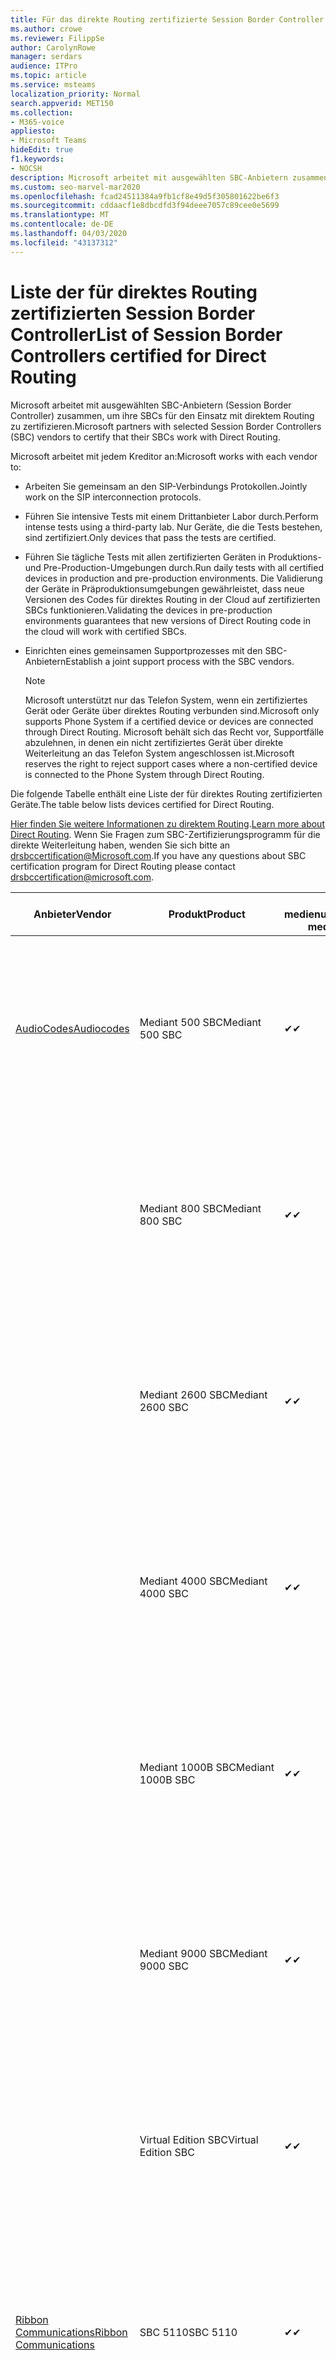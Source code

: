```yaml
---
title: Für das direkte Routing zertifizierte Session Border Controller
ms.author: crowe
ms.reviewer: FilippSe
author: CarolynRowe
manager: serdars
audience: ITPro
ms.topic: article
ms.service: msteams
localization_priority: Normal
search.appverid: MET150
ms.collection:
- M365-voice
appliesto:
- Microsoft Teams
hideEdit: true
f1.keywords:
- NOCSH
description: Microsoft arbeitet mit ausgewählten SBC-Anbietern zusammen, um ihre SBCs für den Einsatz mit direktem Routing zu zertifizieren.
ms.custom: seo-marvel-mar2020
ms.openlocfilehash: fcad24511384a9fb1cf8e49d5f305801622be6f3
ms.sourcegitcommit: cddaacf1e8dbcdfd3f94deee7057c89cee0e5699
ms.translationtype: MT
ms.contentlocale: de-DE
ms.lasthandoff: 04/03/2020
ms.locfileid: "43137312"
---
```

# <a name="list-of-session-border-controllers-certified-for-direct-routing"></a><span data-ttu-id="acfcb-103">Liste der für direktes Routing zertifizierten Session Border Controller</span><span class="sxs-lookup"><span data-stu-id="acfcb-103">List of Session Border Controllers certified for Direct Routing</span></span>

<span data-ttu-id="acfcb-104">Microsoft arbeitet mit ausgewählten SBC-Anbietern (Session Border Controller) zusammen, um ihre SBCs für den Einsatz mit direktem Routing zu zertifizieren.</span><span class="sxs-lookup"><span data-stu-id="acfcb-104">Microsoft partners with selected Session Border Controllers (SBC) vendors to certify that their SBCs work with Direct Routing.</span></span> 

<span data-ttu-id="acfcb-105">Microsoft arbeitet mit jedem Kreditor an:</span><span class="sxs-lookup"><span data-stu-id="acfcb-105">Microsoft works with each vendor to:</span></span> 

- <span data-ttu-id="acfcb-106">Arbeiten Sie gemeinsam an den SIP-Verbindungs Protokollen.</span><span class="sxs-lookup"><span data-stu-id="acfcb-106">Jointly work on the SIP interconnection protocols.</span></span>
- <span data-ttu-id="acfcb-107">Führen Sie intensive Tests mit einem Drittanbieter Labor durch.</span><span class="sxs-lookup"><span data-stu-id="acfcb-107">Perform intense tests using a third-party lab.</span></span> <span data-ttu-id="acfcb-108">Nur Geräte, die die Tests bestehen, sind zertifiziert.</span><span class="sxs-lookup"><span data-stu-id="acfcb-108">Only devices that pass the tests are certified.</span></span> 
- <span data-ttu-id="acfcb-109">Führen Sie tägliche Tests mit allen zertifizierten Geräten in Produktions-und Pre-Production-Umgebungen durch.</span><span class="sxs-lookup"><span data-stu-id="acfcb-109">Run daily tests with all certified devices in production and pre-production environments.</span></span> <span data-ttu-id="acfcb-110">Die Validierung der Geräte in Präproduktionsumgebungen gewährleistet, dass neue Versionen des Codes für direktes Routing in der Cloud auf zertifizierten SBCs funktionieren.</span><span class="sxs-lookup"><span data-stu-id="acfcb-110">Validating the devices in pre-production environments guarantees that new versions of Direct Routing code in the cloud will work with certified SBCs.</span></span> 
- <span data-ttu-id="acfcb-111">Einrichten eines gemeinsamen Supportprozesses mit den SBC-Anbietern</span><span class="sxs-lookup"><span data-stu-id="acfcb-111">Establish a joint support process with the SBC vendors.</span></span>


  > [!NOTE]
  > <span data-ttu-id="acfcb-112">Microsoft unterstützt nur das Telefon System, wenn ein zertifiziertes Gerät oder Geräte über direktes Routing verbunden sind.</span><span class="sxs-lookup"><span data-stu-id="acfcb-112">Microsoft only supports Phone System if a certified device or devices are connected through Direct Routing.</span></span> <span data-ttu-id="acfcb-113">Microsoft behält sich das Recht vor, Supportfälle abzulehnen, in denen ein nicht zertifiziertes Gerät über direkte Weiterleitung an das Telefon System angeschlossen ist.</span><span class="sxs-lookup"><span data-stu-id="acfcb-113">Microsoft reserves the right to reject support cases where a non-certified device is connected to the Phone System through Direct Routing.</span></span> 

<span data-ttu-id="acfcb-114">Die folgende Tabelle enthält eine Liste der für direktes Routing zertifizierten Geräte.</span><span class="sxs-lookup"><span data-stu-id="acfcb-114">The table below lists devices certified for Direct Routing.</span></span> 

<span data-ttu-id="acfcb-115">[Hier finden Sie weitere Informationen zu direktem Routing](https://aka.ms/dr).</span><span class="sxs-lookup"><span data-stu-id="acfcb-115">[Learn more about Direct Routing](https://aka.ms/dr).</span></span> <span data-ttu-id="acfcb-116">Wenn Sie Fragen zum SBC-Zertifizierungsprogramm für die direkte Weiterleitung haben, wenden Sie sich bitte an drsbccertification@Microsoft.com.</span><span class="sxs-lookup"><span data-stu-id="acfcb-116">If you have any questions about SBC certification program for Direct Routing please contact drsbccertification@microsoft.com.</span></span>


|                                                       <span data-ttu-id="acfcb-117">Anbieter</span><span class="sxs-lookup"><span data-stu-id="acfcb-117">Vendor</span></span>                                                        |       <span data-ttu-id="acfcb-118">Produkt</span><span class="sxs-lookup"><span data-stu-id="acfcb-118">Product</span></span>       | <span data-ttu-id="acfcb-119">Nicht medienumgehung</span><span class="sxs-lookup"><span data-stu-id="acfcb-119">Non-media bypass</span></span> | <span data-ttu-id="acfcb-120">Medienumgehung</span><span class="sxs-lookup"><span data-stu-id="acfcb-120">Media bypass</span></span> | <span data-ttu-id="acfcb-121">Software Version</span><span class="sxs-lookup"><span data-stu-id="acfcb-121">Software version</span></span> | <span data-ttu-id="acfcb-122">Validiert mit E911-Anbietern</span><span class="sxs-lookup"><span data-stu-id="acfcb-122">Validated with E911 providers</span></span> | <span data-ttu-id="acfcb-123">Elin-fähig</span><span class="sxs-lookup"><span data-stu-id="acfcb-123">ELIN capable</span></span>
|---------------------------------------------------------------------------------------------------------------------|---------------------|------------------|--------------|------------------|-----------------|------------------|
| [<span data-ttu-id="acfcb-124">AudioCodes</span><span class="sxs-lookup"><span data-stu-id="acfcb-124">Audiocodes</span></span>](https://www.audiocodes.com/solutions-products/products/products-for-microsoft-365/direct-routing-for-microsoft-teams) |   <span data-ttu-id="acfcb-125">Mediant 500 SBC</span><span class="sxs-lookup"><span data-stu-id="acfcb-125">Mediant 500 SBC</span></span>   |     <span data-ttu-id="acfcb-126">&#10004;</span><span class="sxs-lookup"><span data-stu-id="acfcb-126">&#10004;</span></span>     |   <span data-ttu-id="acfcb-127">&#10004;</span><span class="sxs-lookup"><span data-stu-id="acfcb-127">&#10004;</span></span>    |  <span data-ttu-id="acfcb-128">7.20A.250</span><span class="sxs-lookup"><span data-stu-id="acfcb-128">7.20A.250</span></span>   | <ul> <li> [<span data-ttu-id="acfcb-129">Bandbreiten-dynamisches Standort Routing</span><span class="sxs-lookup"><span data-stu-id="acfcb-129">Bandwidth Dynamic Location Routing</span></span>](https://www.bandwidth.com/partners/microsoft-teams-direct-routing) </li> <li><span data-ttu-id="acfcb-130">Intrado ERS</span><span class="sxs-lookup"><span data-stu-id="acfcb-130">Intrado ERS</span></span> </li> <li><span data-ttu-id="acfcb-131">Intrado EGW</span><span class="sxs-lookup"><span data-stu-id="acfcb-131">Intrado EGW</span></span></li> <li> <span data-ttu-id="acfcb-132">Red Sky Horizon-Mobilität</span><span class="sxs-lookup"><span data-stu-id="acfcb-132">Red Sky Horizon Mobility</span></span> </li>  </ul> |  <span data-ttu-id="acfcb-133">&#10004;</span><span class="sxs-lookup"><span data-stu-id="acfcb-133">&#10004;</span></span>  |
|                                                                                                                     |   <span data-ttu-id="acfcb-134">Mediant 800 SBC</span><span class="sxs-lookup"><span data-stu-id="acfcb-134">Mediant 800 SBC</span></span>   |     <span data-ttu-id="acfcb-135">&#10004;</span><span class="sxs-lookup"><span data-stu-id="acfcb-135">&#10004;</span></span>     |   <span data-ttu-id="acfcb-136">&#10004;</span><span class="sxs-lookup"><span data-stu-id="acfcb-136">&#10004;</span></span>     |  <span data-ttu-id="acfcb-137">7.20A.250</span><span class="sxs-lookup"><span data-stu-id="acfcb-137">7.20A.250</span></span>   | <ul> <li> [<span data-ttu-id="acfcb-138">Bandbreiten-dynamisches Standort Routing</span><span class="sxs-lookup"><span data-stu-id="acfcb-138">Bandwidth Dynamic Location Routing</span></span>](https://www.bandwidth.com/partners/microsoft-teams-direct-routing) </li> <li><span data-ttu-id="acfcb-139">Intrado ERS</span><span class="sxs-lookup"><span data-stu-id="acfcb-139">Intrado ERS</span></span> </li> <li><span data-ttu-id="acfcb-140">Intrado EGW</span><span class="sxs-lookup"><span data-stu-id="acfcb-140">Intrado EGW</span></span></li> <li> <span data-ttu-id="acfcb-141">Red Sky Horizon-Mobilität</span><span class="sxs-lookup"><span data-stu-id="acfcb-141">Red Sky Horizon Mobility</span></span> </li>  </ul>  |  <span data-ttu-id="acfcb-142">&#10004;</span><span class="sxs-lookup"><span data-stu-id="acfcb-142">&#10004;</span></span>  |
|                                                                                                                     |  <span data-ttu-id="acfcb-143">Mediant 2600 SBC</span><span class="sxs-lookup"><span data-stu-id="acfcb-143">Mediant 2600 SBC</span></span>   |     <span data-ttu-id="acfcb-144">&#10004;</span><span class="sxs-lookup"><span data-stu-id="acfcb-144">&#10004;</span></span>     |   <span data-ttu-id="acfcb-145">&#10004;</span><span class="sxs-lookup"><span data-stu-id="acfcb-145">&#10004;</span></span>    |  <span data-ttu-id="acfcb-146">7.20A.250</span><span class="sxs-lookup"><span data-stu-id="acfcb-146">7.20A.250</span></span>   |   <ul> <li> [<span data-ttu-id="acfcb-147">Bandbreiten-dynamisches Standort Routing</span><span class="sxs-lookup"><span data-stu-id="acfcb-147">Bandwidth Dynamic Location Routing</span></span>](https://www.bandwidth.com/partners/microsoft-teams-direct-routing) </li> <li><span data-ttu-id="acfcb-148">Intrado ERS</span><span class="sxs-lookup"><span data-stu-id="acfcb-148">Intrado ERS</span></span> </li> <li><span data-ttu-id="acfcb-149">Intrado EGW</span><span class="sxs-lookup"><span data-stu-id="acfcb-149">Intrado EGW</span></span></li> <li> <span data-ttu-id="acfcb-150">Red Sky Horizon-Mobilität</span><span class="sxs-lookup"><span data-stu-id="acfcb-150">Red Sky Horizon Mobility</span></span> </li>  </ul>  |  <span data-ttu-id="acfcb-151">&#10004;</span><span class="sxs-lookup"><span data-stu-id="acfcb-151">&#10004;</span></span>  |    
|                                                                                                                     |  <span data-ttu-id="acfcb-152">Mediant 4000 SBC</span><span class="sxs-lookup"><span data-stu-id="acfcb-152">Mediant 4000 SBC</span></span>   |     <span data-ttu-id="acfcb-153">&#10004;</span><span class="sxs-lookup"><span data-stu-id="acfcb-153">&#10004;</span></span>     |   <span data-ttu-id="acfcb-154">&#10004;</span><span class="sxs-lookup"><span data-stu-id="acfcb-154">&#10004;</span></span>     |  <span data-ttu-id="acfcb-155">7.20A.250</span><span class="sxs-lookup"><span data-stu-id="acfcb-155">7.20A.250</span></span>   |  <ul> <li> [<span data-ttu-id="acfcb-156">Bandbreiten-dynamisches Standort Routing</span><span class="sxs-lookup"><span data-stu-id="acfcb-156">Bandwidth Dynamic Location Routing</span></span>](https://www.bandwidth.com/partners/microsoft-teams-direct-routing) </li> <li><span data-ttu-id="acfcb-157">Intrado ERS</span><span class="sxs-lookup"><span data-stu-id="acfcb-157">Intrado ERS</span></span> </li> <li><span data-ttu-id="acfcb-158">Intrado EGW</span><span class="sxs-lookup"><span data-stu-id="acfcb-158">Intrado EGW</span></span></li> <li> <span data-ttu-id="acfcb-159">Red Sky Horizon-Mobilität</span><span class="sxs-lookup"><span data-stu-id="acfcb-159">Red Sky Horizon Mobility</span></span> </li>  </ul>  |  <span data-ttu-id="acfcb-160">&#10004;</span><span class="sxs-lookup"><span data-stu-id="acfcb-160">&#10004;</span></span>  |    
|                                                                                                                     | <span data-ttu-id="acfcb-161">Mediant 1000B SBC</span><span class="sxs-lookup"><span data-stu-id="acfcb-161">Mediant 1000B  SBC</span></span>  |     <span data-ttu-id="acfcb-162">&#10004;</span><span class="sxs-lookup"><span data-stu-id="acfcb-162">&#10004;</span></span>     |   <span data-ttu-id="acfcb-163">Ausstehend</span><span class="sxs-lookup"><span data-stu-id="acfcb-163">Pending</span></span>     |  <span data-ttu-id="acfcb-164">7.20A.250</span><span class="sxs-lookup"><span data-stu-id="acfcb-164">7.20A.250</span></span>  |  <ul> <li> [<span data-ttu-id="acfcb-165">Bandbreiten-dynamisches Standort Routing</span><span class="sxs-lookup"><span data-stu-id="acfcb-165">Bandwidth Dynamic Location Routing</span></span>](https://www.bandwidth.com/partners/microsoft-teams-direct-routing) </li> <li><span data-ttu-id="acfcb-166">Intrado ERS</span><span class="sxs-lookup"><span data-stu-id="acfcb-166">Intrado ERS</span></span> </li> <li><span data-ttu-id="acfcb-167">Intrado EGW</span><span class="sxs-lookup"><span data-stu-id="acfcb-167">Intrado EGW</span></span></li> <li> <span data-ttu-id="acfcb-168">Red Sky Horizon-Mobilität</span><span class="sxs-lookup"><span data-stu-id="acfcb-168">Red Sky Horizon Mobility</span></span> </li>  </ul>  |  <span data-ttu-id="acfcb-169">&#10004;</span><span class="sxs-lookup"><span data-stu-id="acfcb-169">&#10004;</span></span>  |    
|                                                                                                                     | <span data-ttu-id="acfcb-170">Mediant 9000  SBC</span><span class="sxs-lookup"><span data-stu-id="acfcb-170">Mediant 9000  SBC</span></span>  |     <span data-ttu-id="acfcb-171">&#10004;</span><span class="sxs-lookup"><span data-stu-id="acfcb-171">&#10004;</span></span>     |   <span data-ttu-id="acfcb-172">&#10004;</span><span class="sxs-lookup"><span data-stu-id="acfcb-172">&#10004;</span></span>     |  <span data-ttu-id="acfcb-173">7.20A.250</span><span class="sxs-lookup"><span data-stu-id="acfcb-173">7.20A.250</span></span>   | <ul> <li> [<span data-ttu-id="acfcb-174">Bandbreiten-dynamisches Standort Routing</span><span class="sxs-lookup"><span data-stu-id="acfcb-174">Bandwidth Dynamic Location Routing</span></span>](https://www.bandwidth.com/partners/microsoft-teams-direct-routing) </li> <li><span data-ttu-id="acfcb-175">Intrado ERS</span><span class="sxs-lookup"><span data-stu-id="acfcb-175">Intrado ERS</span></span> </li> <li><span data-ttu-id="acfcb-176">Intrado EGW</span><span class="sxs-lookup"><span data-stu-id="acfcb-176">Intrado EGW</span></span></li> <li> <span data-ttu-id="acfcb-177">Red Sky Horizon-Mobilität</span><span class="sxs-lookup"><span data-stu-id="acfcb-177">Red Sky Horizon Mobility</span></span> </li>  </ul>    |  <span data-ttu-id="acfcb-178">&#10004;</span><span class="sxs-lookup"><span data-stu-id="acfcb-178">&#10004;</span></span>  |                                                                       
|                                                                                                                     | <span data-ttu-id="acfcb-179">Virtual Edition SBC</span><span class="sxs-lookup"><span data-stu-id="acfcb-179">Virtual Edition SBC</span></span> |     <span data-ttu-id="acfcb-180">&#10004;</span><span class="sxs-lookup"><span data-stu-id="acfcb-180">&#10004;</span></span>     |   <span data-ttu-id="acfcb-181">&#10004;</span><span class="sxs-lookup"><span data-stu-id="acfcb-181">&#10004;</span></span>     |  <span data-ttu-id="acfcb-182">7.20A.250</span><span class="sxs-lookup"><span data-stu-id="acfcb-182">7.20A.250</span></span> |  <ul> <li> [<span data-ttu-id="acfcb-183">Bandbreiten-dynamisches Standort Routing</span><span class="sxs-lookup"><span data-stu-id="acfcb-183">Bandwidth Dynamic Location Routing</span></span>](https://www.bandwidth.com/partners/microsoft-teams-direct-routing) </li> <li><span data-ttu-id="acfcb-184">Intrado ERS</span><span class="sxs-lookup"><span data-stu-id="acfcb-184">Intrado ERS</span></span> </li> <li><span data-ttu-id="acfcb-185">Intrado EGW</span><span class="sxs-lookup"><span data-stu-id="acfcb-185">Intrado EGW</span></span></li> <li> <span data-ttu-id="acfcb-186">Red Sky Horizon-Mobilität</span><span class="sxs-lookup"><span data-stu-id="acfcb-186">Red Sky Horizon Mobility</span></span> </li>  </ul>   |  <span data-ttu-id="acfcb-187">&#10004;</span><span class="sxs-lookup"><span data-stu-id="acfcb-187">&#10004;</span></span>  |    
|  [<span data-ttu-id="acfcb-188">Ribbon Communications</span><span class="sxs-lookup"><span data-stu-id="acfcb-188">Ribbon Communications</span></span>](https://ribboncommunications.com/solutions/enterprise-solutions/microsoft-skype-business)  |      <span data-ttu-id="acfcb-189">SBC 5110</span><span class="sxs-lookup"><span data-stu-id="acfcb-189">SBC 5110</span></span>       |     <span data-ttu-id="acfcb-190">&#10004;</span><span class="sxs-lookup"><span data-stu-id="acfcb-190">&#10004;</span></span>     |   <span data-ttu-id="acfcb-191">&#10004;</span><span class="sxs-lookup"><span data-stu-id="acfcb-191">&#10004;</span></span>    |       <span data-ttu-id="acfcb-192">7,2</span><span class="sxs-lookup"><span data-stu-id="acfcb-192">7.2</span></span>       | <ul> <li> [<span data-ttu-id="acfcb-193">Bandbreiten-dynamisches Standort Routing</span><span class="sxs-lookup"><span data-stu-id="acfcb-193">Bandwidth Dynamic Location Routing</span></span>](https://www.bandwidth.com/partners/microsoft-teams-direct-routing) </li> <li><span data-ttu-id="acfcb-194">Intrado ERS</span><span class="sxs-lookup"><span data-stu-id="acfcb-194">Intrado ERS</span></span> </li> <li><span data-ttu-id="acfcb-195">Intrado EGW</span><span class="sxs-lookup"><span data-stu-id="acfcb-195">Intrado EGW</span></span></li> <li> <span data-ttu-id="acfcb-196">Red Sky Horizon-Mobilität</span><span class="sxs-lookup"><span data-stu-id="acfcb-196">Red Sky Horizon Mobility</span></span> </li>  </ul> |    |    
|                                                                                                                     |      <span data-ttu-id="acfcb-197">SBC 5210</span><span class="sxs-lookup"><span data-stu-id="acfcb-197">SBC 5210</span></span>       |     <span data-ttu-id="acfcb-198">&#10004;</span><span class="sxs-lookup"><span data-stu-id="acfcb-198">&#10004;</span></span>     |  <span data-ttu-id="acfcb-199">&#10004;</span><span class="sxs-lookup"><span data-stu-id="acfcb-199">&#10004;</span></span>    |       <span data-ttu-id="acfcb-200">7,2</span><span class="sxs-lookup"><span data-stu-id="acfcb-200">7.2</span></span>       |  <ul> <li> [<span data-ttu-id="acfcb-201">Bandbreiten-dynamisches Standort Routing</span><span class="sxs-lookup"><span data-stu-id="acfcb-201">Bandwidth Dynamic Location Routing</span></span>](https://www.bandwidth.com/partners/microsoft-teams-direct-routing) </li> <li><span data-ttu-id="acfcb-202">Intrado ERS</span><span class="sxs-lookup"><span data-stu-id="acfcb-202">Intrado ERS</span></span> </li> <li><span data-ttu-id="acfcb-203">Intrado EGW</span><span class="sxs-lookup"><span data-stu-id="acfcb-203">Intrado EGW</span></span></li> <li> <span data-ttu-id="acfcb-204">Red Sky Horizon-Mobilität</span><span class="sxs-lookup"><span data-stu-id="acfcb-204">Red Sky Horizon Mobility</span></span> </li> </ul> |    |    
|                                                                                                                     |      <span data-ttu-id="acfcb-205">SBC 5400</span><span class="sxs-lookup"><span data-stu-id="acfcb-205">SBC 5400</span></span>       |     <span data-ttu-id="acfcb-206">&#10004;</span><span class="sxs-lookup"><span data-stu-id="acfcb-206">&#10004;</span></span>     |   <span data-ttu-id="acfcb-207">&#10004;</span><span class="sxs-lookup"><span data-stu-id="acfcb-207">&#10004;</span></span>   |       <span data-ttu-id="acfcb-208">7,2</span><span class="sxs-lookup"><span data-stu-id="acfcb-208">7.2</span></span>       |  <ul> <li> [<span data-ttu-id="acfcb-209">Bandbreiten-dynamisches Standort Routing</span><span class="sxs-lookup"><span data-stu-id="acfcb-209">Bandwidth Dynamic Location Routing</span></span>](https://www.bandwidth.com/partners/microsoft-teams-direct-routing) </li><li><span data-ttu-id="acfcb-210">Intrado ERS</span><span class="sxs-lookup"><span data-stu-id="acfcb-210">Intrado ERS</span></span> </li> <li><span data-ttu-id="acfcb-211">Intrado EGW</span><span class="sxs-lookup"><span data-stu-id="acfcb-211">Intrado EGW</span></span></li> <li> <span data-ttu-id="acfcb-212">Red Sky Horizon-Mobilität</span><span class="sxs-lookup"><span data-stu-id="acfcb-212">Red Sky Horizon Mobility</span></span> </li> </ul>  ||    
|                                                                                                                     |      <span data-ttu-id="acfcb-213">SBC 7000</span><span class="sxs-lookup"><span data-stu-id="acfcb-213">SBC 7000</span></span>       |     <span data-ttu-id="acfcb-214">&#10004;</span><span class="sxs-lookup"><span data-stu-id="acfcb-214">&#10004;</span></span>     |   <span data-ttu-id="acfcb-215">&#10004;</span><span class="sxs-lookup"><span data-stu-id="acfcb-215">&#10004;</span></span>    |       <span data-ttu-id="acfcb-216">7,2</span><span class="sxs-lookup"><span data-stu-id="acfcb-216">7.2</span></span>       |   <ul> <li> [<span data-ttu-id="acfcb-217">Bandbreiten-dynamisches Standort Routing</span><span class="sxs-lookup"><span data-stu-id="acfcb-217">Bandwidth Dynamic Location Routing</span></span>](https://www.bandwidth.com/partners/microsoft-teams-direct-routing) </li> <li><span data-ttu-id="acfcb-218">Intrado ERS</span><span class="sxs-lookup"><span data-stu-id="acfcb-218">Intrado ERS</span></span> </li> <li><span data-ttu-id="acfcb-219">Intrado EGW</span><span class="sxs-lookup"><span data-stu-id="acfcb-219">Intrado EGW</span></span></li> <li> <span data-ttu-id="acfcb-220">Red Sky Horizon-Mobilität</span><span class="sxs-lookup"><span data-stu-id="acfcb-220">Red Sky Horizon Mobility</span></span> </li> </ul> |  |    
|                                                                                                                     |       <span data-ttu-id="acfcb-221">SBC SWe</span><span class="sxs-lookup"><span data-stu-id="acfcb-221">SBC SWe</span></span>       |     <span data-ttu-id="acfcb-222">&#10004;</span><span class="sxs-lookup"><span data-stu-id="acfcb-222">&#10004;</span></span>     |   <span data-ttu-id="acfcb-223">&#10004;</span><span class="sxs-lookup"><span data-stu-id="acfcb-223">&#10004;</span></span>   |       <span data-ttu-id="acfcb-224">7,2</span><span class="sxs-lookup"><span data-stu-id="acfcb-224">7.2</span></span>       |   <ul> <li> [<span data-ttu-id="acfcb-225">Bandbreiten-dynamisches Standort Routing</span><span class="sxs-lookup"><span data-stu-id="acfcb-225">Bandwidth Dynamic Location Routing</span></span>](https://www.bandwidth.com/partners/microsoft-teams-direct-routing) </li> <li><span data-ttu-id="acfcb-226">Intrado ERS</span><span class="sxs-lookup"><span data-stu-id="acfcb-226">Intrado ERS</span></span> </li> <li><span data-ttu-id="acfcb-227">Intrado EGW</span><span class="sxs-lookup"><span data-stu-id="acfcb-227">Intrado EGW</span></span></li> <li> <span data-ttu-id="acfcb-228">Red Sky Horizon-Mobilität</span><span class="sxs-lookup"><span data-stu-id="acfcb-228">Red Sky Horizon Mobility</span></span> </li> </ul> |    |    
|                                                                                                                     |      <span data-ttu-id="acfcb-229">SBC 1000</span><span class="sxs-lookup"><span data-stu-id="acfcb-229">SBC 1000</span></span>       |     <span data-ttu-id="acfcb-230">&#10004;</span><span class="sxs-lookup"><span data-stu-id="acfcb-230">&#10004;</span></span>     |   <span data-ttu-id="acfcb-231">&#10004;</span><span class="sxs-lookup"><span data-stu-id="acfcb-231">&#10004;</span></span>    |      <span data-ttu-id="acfcb-232">8.0.3 (Build 537)</span><span class="sxs-lookup"><span data-stu-id="acfcb-232">8.0.3 (build 537)</span></span>     |  <ul> <li> [<span data-ttu-id="acfcb-233">Bandbreiten-dynamisches Standort Routing</span><span class="sxs-lookup"><span data-stu-id="acfcb-233">Bandwidth Dynamic Location Routing</span></span>](https://www.bandwidth.com/partners/microsoft-teams-direct-routing) </li> <li> <span data-ttu-id="acfcb-234">Intrado ERS</span><span class="sxs-lookup"><span data-stu-id="acfcb-234">Intrado ERS</span></span> </li> <li><span data-ttu-id="acfcb-235">Intrado EGW</span><span class="sxs-lookup"><span data-stu-id="acfcb-235">Intrado EGW</span></span> </li> <li> <span data-ttu-id="acfcb-236">Red Sky Horizon-Mobilität</span><span class="sxs-lookup"><span data-stu-id="acfcb-236">Red Sky Horizon Mobility</span></span> </li> </ul>   |  <span data-ttu-id="acfcb-237">&#10004;</span><span class="sxs-lookup"><span data-stu-id="acfcb-237">&#10004;</span></span>   |    
|                                                                                                                     |      <span data-ttu-id="acfcb-238">SBC 2000</span><span class="sxs-lookup"><span data-stu-id="acfcb-238">SBC 2000</span></span>       |     <span data-ttu-id="acfcb-239">&#10004;</span><span class="sxs-lookup"><span data-stu-id="acfcb-239">&#10004;</span></span>     |   <span data-ttu-id="acfcb-240">&#10004;</span><span class="sxs-lookup"><span data-stu-id="acfcb-240">&#10004;</span></span>   |     <span data-ttu-id="acfcb-241">8.0.3 (Build 537)</span><span class="sxs-lookup"><span data-stu-id="acfcb-241">8.0.3 (build 537)</span></span>     |  <ul> <li>[<span data-ttu-id="acfcb-242">Bandbreiten-dynamisches Standort Routing</span><span class="sxs-lookup"><span data-stu-id="acfcb-242">Bandwidth Dynamic Location Routing</span></span>](https://www.bandwidth.com/partners/microsoft-teams-direct-routing) </li> <li> <span data-ttu-id="acfcb-243">Intrado ERS</span><span class="sxs-lookup"><span data-stu-id="acfcb-243">Intrado ERS</span></span> </li> <li><span data-ttu-id="acfcb-244">Intrado EGW</span><span class="sxs-lookup"><span data-stu-id="acfcb-244">Intrado EGW</span></span> </li> <li> <span data-ttu-id="acfcb-245">Red Sky Horizon-Mobilität</span><span class="sxs-lookup"><span data-stu-id="acfcb-245">Red Sky Horizon Mobility</span></span> </li> </ul>   |     <span data-ttu-id="acfcb-246">&#10004;</span><span class="sxs-lookup"><span data-stu-id="acfcb-246">&#10004;</span></span>     |    
|                                                                                                                     |    <span data-ttu-id="acfcb-247">Lite SBC Schwedisch</span><span class="sxs-lookup"><span data-stu-id="acfcb-247">SBC SWe Lite</span></span>     |     <span data-ttu-id="acfcb-248">&#10004;</span><span class="sxs-lookup"><span data-stu-id="acfcb-248">&#10004;</span></span>     |  <span data-ttu-id="acfcb-249">&#10004;</span><span class="sxs-lookup"><span data-stu-id="acfcb-249">&#10004;</span></span>    |      <span data-ttu-id="acfcb-250">8.0.3 (Build 216)</span><span class="sxs-lookup"><span data-stu-id="acfcb-250">8.0.3 (build 216)</span></span>    |  <ul> <li> [<span data-ttu-id="acfcb-251">Bandbreiten-dynamisches Standort Routing</span><span class="sxs-lookup"><span data-stu-id="acfcb-251">Bandwidth Dynamic Location Routing</span></span>](https://www.bandwidth.com/partners/microsoft-teams-direct-routing) </li> <li> <span data-ttu-id="acfcb-252">Intrado ERS</span><span class="sxs-lookup"><span data-stu-id="acfcb-252">Intrado ERS</span></span> </li> <li><span data-ttu-id="acfcb-253">Intrado EGW</span><span class="sxs-lookup"><span data-stu-id="acfcb-253">Intrado EGW</span></span> </li> <li> <span data-ttu-id="acfcb-254">Red Sky Horizon-Mobilität</span><span class="sxs-lookup"><span data-stu-id="acfcb-254">Red Sky Horizon Mobility</span></span> </li> </ul>    |     <span data-ttu-id="acfcb-255">&#10004;</span><span class="sxs-lookup"><span data-stu-id="acfcb-255">&#10004;</span></span>     |   
| | <span data-ttu-id="acfcb-256">EdgeMarc-Serie</span><span class="sxs-lookup"><span data-stu-id="acfcb-256">EdgeMarc Series</span></span> |  <span data-ttu-id="acfcb-257">&#10004;</span><span class="sxs-lookup"><span data-stu-id="acfcb-257">&#10004;</span></span> | | <span data-ttu-id="acfcb-258">15.6.1</span><span class="sxs-lookup"><span data-stu-id="acfcb-258">15.6.1</span></span> | 
|                     [<span data-ttu-id="acfcb-259">Thinktel</span><span class="sxs-lookup"><span data-stu-id="acfcb-259">Thinktel</span></span>](https://www.thinktel.ca/services/think-365/think-365-overview/)                      |    <span data-ttu-id="acfcb-260">Think 365 SBC</span><span class="sxs-lookup"><span data-stu-id="acfcb-260">Think 365 SBC</span></span>    |     <span data-ttu-id="acfcb-261">&#10004;</span><span class="sxs-lookup"><span data-stu-id="acfcb-261">&#10004;</span></span>     |        <span data-ttu-id="acfcb-262">Ausstehend</span><span class="sxs-lookup"><span data-stu-id="acfcb-262">Pending</span></span>   |       <span data-ttu-id="acfcb-263">1,4</span><span class="sxs-lookup"><span data-stu-id="acfcb-263">1.4</span></span>       |     |    |    
|                     [<span data-ttu-id="acfcb-264">Oracle</span><span class="sxs-lookup"><span data-stu-id="acfcb-264">Oracle</span></span>](https://www.oracle.com/industries/communications/enterprise-session-border-controller/microsoft.html)                      |    <span data-ttu-id="acfcb-265">AP 1100</span><span class="sxs-lookup"><span data-stu-id="acfcb-265">AP 1100</span></span>      |    <span data-ttu-id="acfcb-266">&#10004;</span><span class="sxs-lookup"><span data-stu-id="acfcb-266">&#10004;</span></span>     |    <span data-ttu-id="acfcb-267">&#10004;</span><span class="sxs-lookup"><span data-stu-id="acfcb-267">&#10004;</span></span>    |   <span data-ttu-id="acfcb-268">8.3.0.0.1</span><span class="sxs-lookup"><span data-stu-id="acfcb-268">8.3.0.0.1</span></span> |   <ul> <li> [<span data-ttu-id="acfcb-269">Bandbreiten-dynamisches Standort Routing</span><span class="sxs-lookup"><span data-stu-id="acfcb-269">Bandwidth Dynamic Location Routing</span></span>](https://www.bandwidth.com/partners/microsoft-teams-direct-routing) </li> <li><span data-ttu-id="acfcb-270">Intrado ERS</span><span class="sxs-lookup"><span data-stu-id="acfcb-270">Intrado ERS</span></span> </li> <li><span data-ttu-id="acfcb-271">Intrado EGW</span><span class="sxs-lookup"><span data-stu-id="acfcb-271">Intrado EGW</span></span></li> <li> <span data-ttu-id="acfcb-272">Red Sky Horizon-Mobilität</span><span class="sxs-lookup"><span data-stu-id="acfcb-272">Red Sky Horizon Mobility</span></span> </li>  </ul>   |  <span data-ttu-id="acfcb-273">&#10004;</span><span class="sxs-lookup"><span data-stu-id="acfcb-273">&#10004;</span></span>  |    
|                                                                                                                    |    <span data-ttu-id="acfcb-274">AP 3900</span><span class="sxs-lookup"><span data-stu-id="acfcb-274">AP 3900</span></span>           |    <span data-ttu-id="acfcb-275">&#10004;</span><span class="sxs-lookup"><span data-stu-id="acfcb-275">&#10004;</span></span>     |    <span data-ttu-id="acfcb-276">&#10004;</span><span class="sxs-lookup"><span data-stu-id="acfcb-276">&#10004;</span></span>   |   <span data-ttu-id="acfcb-277">8.3.0.0.1</span><span class="sxs-lookup"><span data-stu-id="acfcb-277">8.3.0.0.1</span></span>  |  <ul> <li> [<span data-ttu-id="acfcb-278">Bandbreiten-dynamisches Standort Routing</span><span class="sxs-lookup"><span data-stu-id="acfcb-278">Bandwidth Dynamic Location Routing</span></span>](https://www.bandwidth.com/partners/microsoft-teams-direct-routing) </li> <li><span data-ttu-id="acfcb-279">Intrado ERS</span><span class="sxs-lookup"><span data-stu-id="acfcb-279">Intrado ERS</span></span> </li> <li><span data-ttu-id="acfcb-280">Intrado EGW</span><span class="sxs-lookup"><span data-stu-id="acfcb-280">Intrado EGW</span></span></li> <li> <span data-ttu-id="acfcb-281">Red Sky Horizon-Mobilität</span><span class="sxs-lookup"><span data-stu-id="acfcb-281">Red Sky Horizon Mobility</span></span> </li>  </ul>  |  <span data-ttu-id="acfcb-282">&#10004;</span><span class="sxs-lookup"><span data-stu-id="acfcb-282">&#10004;</span></span>  |    
|                                                                                                                    |      <span data-ttu-id="acfcb-283">AP 4600</span><span class="sxs-lookup"><span data-stu-id="acfcb-283">AP 4600</span></span>         |    <span data-ttu-id="acfcb-284">&#10004;</span><span class="sxs-lookup"><span data-stu-id="acfcb-284">&#10004;</span></span>   |    <span data-ttu-id="acfcb-285">&#10004;</span><span class="sxs-lookup"><span data-stu-id="acfcb-285">&#10004;</span></span>     |     <span data-ttu-id="acfcb-286">8.3.0.0.1</span><span class="sxs-lookup"><span data-stu-id="acfcb-286">8.3.0.0.1</span></span>  |  <ul> <li> [<span data-ttu-id="acfcb-287">Bandbreiten-dynamisches Standort Routing</span><span class="sxs-lookup"><span data-stu-id="acfcb-287">Bandwidth Dynamic Location Routing</span></span>](https://www.bandwidth.com/partners/microsoft-teams-direct-routing) </li> <li><span data-ttu-id="acfcb-288">Intrado ERS</span><span class="sxs-lookup"><span data-stu-id="acfcb-288">Intrado ERS</span></span> </li> <li><span data-ttu-id="acfcb-289">Intrado EGW</span><span class="sxs-lookup"><span data-stu-id="acfcb-289">Intrado EGW</span></span></li> <li> <span data-ttu-id="acfcb-290">Red Sky Horizon-Mobilität</span><span class="sxs-lookup"><span data-stu-id="acfcb-290">Red Sky Horizon Mobility</span></span> </li>  </ul>  |  <span data-ttu-id="acfcb-291">&#10004;</span><span class="sxs-lookup"><span data-stu-id="acfcb-291">&#10004;</span></span>  |    
|                                                                                                                    |      <span data-ttu-id="acfcb-292">AP 6300</span><span class="sxs-lookup"><span data-stu-id="acfcb-292">AP 6300</span></span>         |    <span data-ttu-id="acfcb-293">&#10004;</span><span class="sxs-lookup"><span data-stu-id="acfcb-293">&#10004;</span></span>   |    <span data-ttu-id="acfcb-294">&#10004;</span><span class="sxs-lookup"><span data-stu-id="acfcb-294">&#10004;</span></span>     |     <span data-ttu-id="acfcb-295">8.3.0.0.1</span><span class="sxs-lookup"><span data-stu-id="acfcb-295">8.3.0.0.1</span></span>  |  <ul> <li> [<span data-ttu-id="acfcb-296">Bandbreiten-dynamisches Standort Routing</span><span class="sxs-lookup"><span data-stu-id="acfcb-296">Bandwidth Dynamic Location Routing</span></span>](https://www.bandwidth.com/partners/microsoft-teams-direct-routing) </li> <li><span data-ttu-id="acfcb-297">Intrado ERS</span><span class="sxs-lookup"><span data-stu-id="acfcb-297">Intrado ERS</span></span> </li> <li><span data-ttu-id="acfcb-298">Intrado EGW</span><span class="sxs-lookup"><span data-stu-id="acfcb-298">Intrado EGW</span></span></li> <li> <span data-ttu-id="acfcb-299">Red Sky Horizon-Mobilität</span><span class="sxs-lookup"><span data-stu-id="acfcb-299">Red Sky Horizon Mobility</span></span> </li>  </ul>   |  <span data-ttu-id="acfcb-300">&#10004;</span><span class="sxs-lookup"><span data-stu-id="acfcb-300">&#10004;</span></span>  |    
|                                                                                                                   |      <span data-ttu-id="acfcb-301">AP 6350</span><span class="sxs-lookup"><span data-stu-id="acfcb-301">AP 6350</span></span>           |    <span data-ttu-id="acfcb-302">&#10004;</span><span class="sxs-lookup"><span data-stu-id="acfcb-302">&#10004;</span></span>   |    <span data-ttu-id="acfcb-303">&#10004;</span><span class="sxs-lookup"><span data-stu-id="acfcb-303">&#10004;</span></span>    |     <span data-ttu-id="acfcb-304">8.3.0.0.1</span><span class="sxs-lookup"><span data-stu-id="acfcb-304">8.3.0.0.1</span></span>  |   <ul> <li> [<span data-ttu-id="acfcb-305">Bandbreiten-dynamisches Standort Routing</span><span class="sxs-lookup"><span data-stu-id="acfcb-305">Bandwidth Dynamic Location Routing</span></span>](https://www.bandwidth.com/partners/microsoft-teams-direct-routing) </li> <li><span data-ttu-id="acfcb-306">Intrado ERS</span><span class="sxs-lookup"><span data-stu-id="acfcb-306">Intrado ERS</span></span> </li> <li><span data-ttu-id="acfcb-307">Intrado EGW</span><span class="sxs-lookup"><span data-stu-id="acfcb-307">Intrado EGW</span></span></li> <li> <span data-ttu-id="acfcb-308">Red Sky Horizon-Mobilität</span><span class="sxs-lookup"><span data-stu-id="acfcb-308">Red Sky Horizon Mobility</span></span> </li>  </ul>  |  <span data-ttu-id="acfcb-309">&#10004;</span><span class="sxs-lookup"><span data-stu-id="acfcb-309">&#10004;</span></span>  |                                            
|                                                                                                                    |      <span data-ttu-id="acfcb-310">VME</span><span class="sxs-lookup"><span data-stu-id="acfcb-310">VME</span></span>           |    <span data-ttu-id="acfcb-311">&#10004;</span><span class="sxs-lookup"><span data-stu-id="acfcb-311">&#10004;</span></span>    |    <span data-ttu-id="acfcb-312">&#10004;</span><span class="sxs-lookup"><span data-stu-id="acfcb-312">&#10004;</span></span>    |     <span data-ttu-id="acfcb-313">8.3.0.0.1</span><span class="sxs-lookup"><span data-stu-id="acfcb-313">8.3.0.0.1</span></span>   |   <ul> <li> [<span data-ttu-id="acfcb-314">Bandbreiten-dynamisches Standort Routing</span><span class="sxs-lookup"><span data-stu-id="acfcb-314">Bandwidth Dynamic Location Routing</span></span>](https://www.bandwidth.com/partners/microsoft-teams-direct-routing) </li> <li><span data-ttu-id="acfcb-315">Intrado ERS</span><span class="sxs-lookup"><span data-stu-id="acfcb-315">Intrado ERS</span></span> </li> <li><span data-ttu-id="acfcb-316">Intrado EGW</span><span class="sxs-lookup"><span data-stu-id="acfcb-316">Intrado EGW</span></span></li> <li> <span data-ttu-id="acfcb-317">Red Sky Horizon-Mobilität</span><span class="sxs-lookup"><span data-stu-id="acfcb-317">Red Sky Horizon Mobility</span></span> </li>  </ul>  |  <span data-ttu-id="acfcb-318">&#10004;</span><span class="sxs-lookup"><span data-stu-id="acfcb-318">&#10004;</span></span>  |    
|                     [<span data-ttu-id="acfcb-319">TE-SYSTEMS</span><span class="sxs-lookup"><span data-stu-id="acfcb-319">TE-SYSTEMS</span></span>](https://www.anynode.de/anynode-and-microsoft-teams/)                               |     <span data-ttu-id="acfcb-320">anynode</span><span class="sxs-lookup"><span data-stu-id="acfcb-320">anynode</span></span>         |     <span data-ttu-id="acfcb-321">&#10004;</span><span class="sxs-lookup"><span data-stu-id="acfcb-321">&#10004;</span></span>   |  <span data-ttu-id="acfcb-322">&#10004;</span><span class="sxs-lookup"><span data-stu-id="acfcb-322">&#10004;</span></span>   |      <span data-ttu-id="acfcb-323">3.16.2</span><span class="sxs-lookup"><span data-stu-id="acfcb-323">3.16.2</span></span>      |     |    |    
|                     [<span data-ttu-id="acfcb-324">Metaswitch</span><span class="sxs-lookup"><span data-stu-id="acfcb-324">Metaswitch</span></span>](https://www.metaswitch.com/products/core-network/perimeta-sbc)                               |     <span data-ttu-id="acfcb-325">Perimeta SBC</span><span class="sxs-lookup"><span data-stu-id="acfcb-325">Perimeta SBC</span></span>        |     <span data-ttu-id="acfcb-326">&#10004;</span><span class="sxs-lookup"><span data-stu-id="acfcb-326">&#10004;</span></span>   |  |      <span data-ttu-id="acfcb-327">4,7</span><span class="sxs-lookup"><span data-stu-id="acfcb-327">4.7</span></span>      |     |    |    

<span data-ttu-id="acfcb-328">In der folgenden Tabelle sind Geräte aufgeführt, die für die Interoperabilität zwischen direktem Routing und analogen Geräten überprüft werden.</span><span class="sxs-lookup"><span data-stu-id="acfcb-328">The following table lists devices that are verified for interoperability between Direct Routing and Analog Devices.</span></span>

|                                                       <span data-ttu-id="acfcb-329">Anbieter</span><span class="sxs-lookup"><span data-stu-id="acfcb-329">Vendor</span></span>                                                        |       <span data-ttu-id="acfcb-330">Produkt</span><span class="sxs-lookup"><span data-stu-id="acfcb-330">Product</span></span>       | <span data-ttu-id="acfcb-331">Überprüft</span><span class="sxs-lookup"><span data-stu-id="acfcb-331">Verified</span></span>
|---------------------------------------------------------------------------------------------------------------------|---------------------|------------------|
| [<span data-ttu-id="acfcb-332">AudioCodes</span><span class="sxs-lookup"><span data-stu-id="acfcb-332">Audiocodes</span></span>](https://www.audiocodes.com/solutions-products/products/products-for-microsoft-365/direct-routing-for-microsoft-teams) |   [<span data-ttu-id="acfcb-333">ATA-1</span><span class="sxs-lookup"><span data-stu-id="acfcb-333">ATA-1</span></span>](https://www.audiocodes.com/media/2373/mp-1xx-and-mp-124-datasheet.pdf)   |     <span data-ttu-id="acfcb-334">&#10004;</span><span class="sxs-lookup"><span data-stu-id="acfcb-334">&#10004;</span></span>     |
| [<span data-ttu-id="acfcb-335">AudioCodes</span><span class="sxs-lookup"><span data-stu-id="acfcb-335">Audiocodes</span></span>](https://www.audiocodes.com/solutions-products/products/products-for-microsoft-365/direct-routing-for-microsoft-teams) |   [<span data-ttu-id="acfcb-336">ATA-2</span><span class="sxs-lookup"><span data-stu-id="acfcb-336">ATA-2</span></span>](https://www.audiocodes.com/media/2399/mediapack-20x-mp-20x-analog-telephone-adapters-datasheet.pdf)   |     <span data-ttu-id="acfcb-337">&#10004;</span><span class="sxs-lookup"><span data-stu-id="acfcb-337">&#10004;</span></span>     |
| [<span data-ttu-id="acfcb-338">Multifunktionsleiste</span><span class="sxs-lookup"><span data-stu-id="acfcb-338">Ribbon</span></span>](https://ribboncommunications.com/solutions/enterprise-solutions/microsoft-solutions) |   [<span data-ttu-id="acfcb-339">SBC 1000. Software Version: 8.1.1 (Build 527)</span><span class="sxs-lookup"><span data-stu-id="acfcb-339">SBC 1000. Software version: 8.1.1 (build 527)</span></span>](https://support.sonus.net/display/UXDOC81/Connect+SBC+Edge+to+Microsoft+Teams+Direct+Routing+to+Support+Analog+Devices)   |     <span data-ttu-id="acfcb-340">&#10004;</span><span class="sxs-lookup"><span data-stu-id="acfcb-340">&#10004;</span></span>     |
| [<span data-ttu-id="acfcb-341">Multifunktionsleiste</span><span class="sxs-lookup"><span data-stu-id="acfcb-341">Ribbon</span></span>](https://ribboncommunications.com/solutions/enterprise-solutions/microsoft-solutions) |   [<span data-ttu-id="acfcb-342">SBC 2000. Software Version: 8.1.1 (Build 527)</span><span class="sxs-lookup"><span data-stu-id="acfcb-342">SBC 2000. Software version: 8.1.1 (build 527)</span></span>](https://support.sonus.net/display/UXDOC81/Connect+SBC+Edge+to+Microsoft+Teams+Direct+Routing+to+Support+Analog+Devices)   |     <span data-ttu-id="acfcb-343">&#10004;</span><span class="sxs-lookup"><span data-stu-id="acfcb-343">&#10004;</span></span>     |


<span data-ttu-id="acfcb-344">Wenn Sie uns Produktfeedback zu Teams geben möchten, beispielsweise Ideen für neue Features, lesen Sie [UserVoice](https://microsoftteams.uservoice.com) beachten Sie die Zertifizierung, die einer Hauptversion gewährt wird.</span><span class="sxs-lookup"><span data-stu-id="acfcb-344">To give us product feedback about Teams, such as ideas for new features, see [Uservoice](https://microsoftteams.uservoice.com) Note the certification granted to a major version.</span></span> <span data-ttu-id="acfcb-345">Das bedeutet, dass Firmware mit einer beliebigen Anzahl in der SBC-Firmware nach der Hauptversion unterstützt wird.</span><span class="sxs-lookup"><span data-stu-id="acfcb-345">That means that firmware with any number in the SBC firmware following the major version is supported.</span></span>
